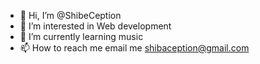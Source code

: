 - 👋 Hi, I’m @ShibeCeption
- 👀 I’m interested in Web development
- 🌱 I’m currently learning music
- 📫 How to reach me email me shibaception@gmail.com

<!---
ShibeCeption/ShibeCeption is a ✨ special ✨ repository because its `README.md` (this file) appears on your GitHub profile.
You can click the Preview link to take a look at your changes.
--->
